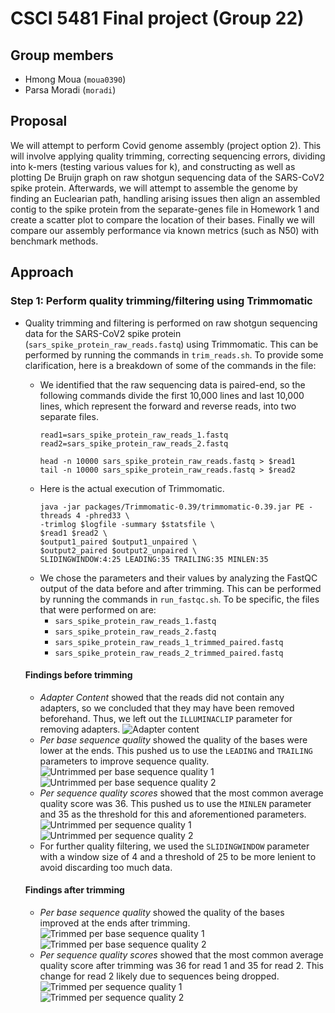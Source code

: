 # CSCI 5481 Final project (Group 22)

## Group members
+ Hmong Moua (`moua0390`)
+ Parsa Moradi (`moradi`)

## Proposal
We will attempt to perform Covid genome assembly (project option 2). This will involve applying quality trimming, correcting sequencing errors, dividing into k-mers (testing various values for k), and constructing as well as plotting De Bruijn graph on raw shotgun sequencing data of the SARS-CoV2 spike protein. Afterwards, we will attempt to assemble the genome by finding an Euclearian path, handling arising issues then align an assembled contig to the spike protein from the separate-genes file in Homework 1 and create a scatter plot to compare the location of their bases. Finally we will compare our assembly performance via known metrics (such as N50) with benchmark methods.

## Approach
### Step 1: Perform quality trimming/filtering using Trimmomatic
+ Quality trimming and filtering is performed on raw shotgun sequencing data for the SARS-CoV2 spike protein (`sars_spike_protein_raw_reads.fastq`) using Trimmomatic. This can be performed by running the commands in `trim_reads.sh`. To provide some clarification, here is a breakdown of some of the commands in the file:
  + We identified that the raw sequencing data is paired-end, so the following commands divide the first 10,000 lines and last 10,000 lines, which represent the forward and reverse reads, into two separate files.
    ```
    read1=sars_spike_protein_raw_reads_1.fastq
    read2=sars_spike_protein_raw_reads_2.fastq
    
    head -n 10000 sars_spike_protein_raw_reads.fastq > $read1
    tail -n 10000 sars_spike_protein_raw_reads.fastq > $read2
    ```
  + Here is the actual execution of Trimmomatic.
    ```
    java -jar packages/Trimmomatic-0.39/trimmomatic-0.39.jar PE -threads 4 -phred33 \
    -trimlog $logfile -summary $statsfile \
    $read1 $read2 \
    $output1_paired $output1_unpaired \
    $output2_paired $output2_unpaired \
    SLIDINGWINDOW:4:25 LEADING:35 TRAILING:35 MINLEN:35
    ```
   + We chose the parameters and their values by analyzing the FastQC output of the data before and after trimming. This can be performed by running the commands in `run_fastqc.sh`. To be specific, the files that were performed on are:
      + `sars_spike_protein_raw_reads_1.fastq`
      + `sars_spike_protein_raw_reads_2.fastq`
      + `sars_spike_protein_raw_reads_1_trimmed_paired.fastq`
      + `sars_spike_protein_raw_reads_2_trimmed_paired.fastq`

    #### Findings before trimming
    + *Adapter Content* showed that the reads did not contain any adapters, so we concluded that they may have been removed beforehand. Thus, we left out the `ILLUMINACLIP` parameter for removing adapters.
      ![Adapter content](images/adapter_content.png)
    + *Per base sequence quality* showed the quality of the bases were lower at the ends. This pushed us to use the `LEADING` and `TRAILING` parameters to improve sequence quality.
      ![Untrimmed per base sequence quality 1](images/reads1_untrimmed_per_base.png)
      ![Untrimmed per base sequence quality 2](images/reads2_untrimmed_per_base.png)
    + *Per sequence quality scores* showed that the most common average quality score was 36. This pushed us to use the `MINLEN` parameter and 35 as the threshold for this and aforementioned parameters.
      ![Untrimmed per sequence quality 1](images/reads1_untrimmed_per_seq.png)
      ![Untrimmed per sequence quality 2](images/reads2_untrimmed_per_seq.png)
    + For further quality filtering, we used the `SLIDINGWINDOW` parameter with a window size of 4 and a threshold of 25 to be more lenient to avoid discarding too much data.

    #### Findings after trimming
    + *Per base sequence quality* showed the quality of the bases improved at the ends after trimming.
      ![Trimmed per base sequence quality 1](images/reads1_trimmed_per_base.png)
      ![Trimmed per base sequence quality 2](images/reads2_trimmed_per_base.png)
    + *Per sequence quality scores* showed that the most common average quality score after trimming was 36 for read 1 and 35 for read 2. This change for read 2 likely due to sequences being dropped.
      ![Trimmed per sequence quality 1](images/reads1_trimmed_per_seq.png)
      ![Trimmed per sequence quality 2](images/reads2_trimmed_per_seq.png)
